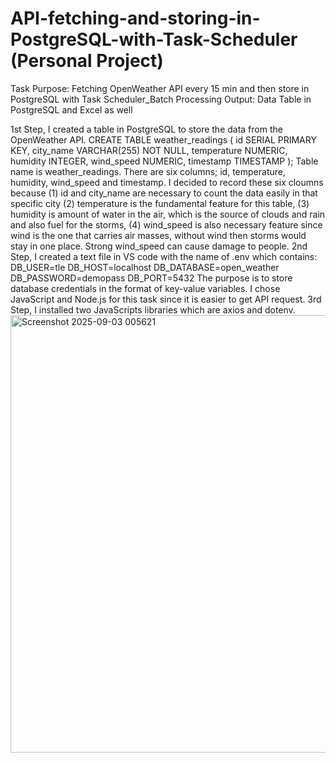 # API-fetching-and-storing-in-PostgreSQL-with-Task-Scheduler (Personal Project) 

Task Purpose: Fetching OpenWeather API every 15 min and then store in PostgreSQL with Task Scheduler_Batch Processing
Output: Data Table in PostgreSQL and Excel as well

1st Step, I created a table in PostgreSQL to store the data from the OpenWeather API. 
CREATE TABLE weather_readings (
    id SERIAL PRIMARY KEY,
    city_name VARCHAR(255) NOT NULL,
    temperature NUMERIC,
    humidity INTEGER,
    wind_speed NUMERIC,
    timestamp TIMESTAMP
);
Table name is weather_readings. There are six columns; id, temperature, humidity, wind_speed and timestamp. I decided to record these six cloumns because (1) id and city_name are necessary to count the data easily in that specific city (2) temperature is the fundamental feature for this table,  (3) humidity is amount of water in the air, which is the source of clouds and rain and also fuel for the storms, (4) wind_speed is also necessary feature since wind is the one that carries air masses, without wind then storms would stay in one place. Strong wind_speed can cause damage to people. 
2nd Step, I created a text file in VS code with the name of .env which contains:
DB_USER=tle
DB_HOST=localhost
DB_DATABASE=open_weather
DB_PASSWORD=demopass
DB_PORT=5432
The purpose is to store database credentials in the format of key-value variables.  I chose JavaScript and Node.js for this task since it is easier to get API request. 
3rd Step, I installed two JavaScripts libraries which are axios and dotenv. 
<img width="1277" height="700" alt="Screenshot 2025-09-03 005621" src="https://github.com/user-attachments/assets/aa384d28-66c6-4343-9535-65cad8d1a8b0" />
